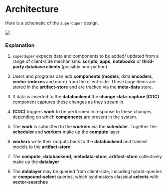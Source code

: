 # Architecture

Here is a schematic of the `superduper` design.

![](/img/light.png)

### Explanation

1. `superduper` expects data and components to be added/ updated from a range of client-side mechanisms: **scripts**, **apps**, **notebooks** or **third-party database clients** (possibly non-python).

1. Users and programs can add **components** (**models**, data **encoders**, **vector-indexes** and more) from the client-side. These large items are stored in the **artifact-store** and are tracked via the **meta-data** store.

1. If data is inserted to the **databackend** the **change-data-capture (CDC)** component captures these changes as they stream in.

1. **(CDC)** triggers **work** to be performed in response to these changes, depending on which **components** are present in the system.

1. The **work** is submitted to the **workers** via the **scheduler**. Together the **scheduler** and **workers** make up the **compute** layer.

1. **workers** write their outputs back to the **databackend** and trained models to the **artifact-store**

1. The **compute**, **databackend**, **metadata-store**, **artifact-store** collectively make up the **datalayer**

1. The **datalayer** may be queried from client-side, including hybrid-queries or **compound-select** queries, which synthesizes classical **selects** with **vector-searches**